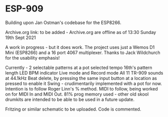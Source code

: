 # ESP-909
Building upon Jan Ostman's codebase for the ESP8266.

Archive.org link: to be added - Archive.org are offline as of 13:30 Sunday 19th Sept 2021

A work in progress - but it does work.
The project uses just a Wemos D1 Mini (ESP8266) and a 16 port 4067 multiplexer.
Thanks to Jack Wildchurch for the usability emphasis!

Currently - 
2 selectable patterns at a pot selected tempo
16th's pattern length
LED BPM indicator
Live mode and Record mode 
All 11 TR-909 sounds at 44.1kHz
Beat delete, by pressing the same input button at a location as pressed to enable it
Swing - crudimentarily implemented with a pot for now. Intention is to follow Roger Linn's % method.
MIDI to follow, being worked on for MIDI In and MIDI Out.
81% prog memory used - other old skool drumkits are intended to be able to be used in a future update.

Fritzing or similar schematic to be uploaded.
Code is commented.
